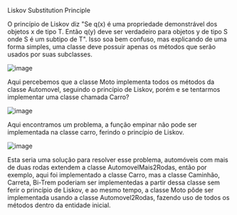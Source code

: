 Liskov Substitution Principle

O princípio de Liskov diz "Se q(x) é uma propriedade demonstrável dos objetos x de tipo T. Então q(y) deve ser verdadeiro para objetos y de tipo S onde S é um subtipo de T".
Isso soa bem confuso, mas explicando de uma forma simples, uma classe deve possuir apenas os métodos que serão usados por suas subclasses.

![image](https://github.com/MonoHenry/EngSoft/assets/142462239/e559acff-f9d6-40a3-b500-8b8f78393f4e)


Aqui percebemos que a classe Moto implementa todos os métodos da classe Automovel, seguindo o princípio de Liskov, porém e se tentarmos implementar uma classe chamada Carro?

![image](https://github.com/MonoHenry/EngSoft/assets/142462239/4172b4c1-0268-4153-b62f-2ca8007aaa0b)


Aqui encontramos um problema, a função empinar não pode ser implementada na classe carro, ferindo o princípio de Liskov.

![image](https://github.com/MonoHenry/EngSoft/assets/142462239/30bb32c9-a23d-4a6c-b274-c7ba39c612a7)

Esta seria uma solução para resolver esse problema, automóveis com mais de duas rodas extendem a classe AutomovelMais2Rodas, então por exemplo, aqui foi implementado a classe Carro, mas a classe Caminhão, Carreta, Bi-Trem poderiam ser implementedas a partir dessa classe sem ferir o princípio de Liskov, e ao mesmo tempo, a classe Moto pôde ser implementada usando a classe Automovel2Rodas, fazendo uso de todos os métodos dentro da entidade inicial.


